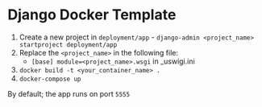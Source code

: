 # Django Docker Template

1. Create a new project in `deployment/app` - `django-admin <project_name> startproject deployment/app`
1. Replace the `<project_name>` in the following file:
    - `[base] module=<project_name>.wsgi` in _uswigi.ini
1. `docker build -t <your_container_name> .`
1. `docker-compose up`

By default; the app runs on port `5555`